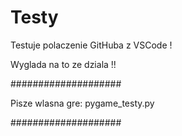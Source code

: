 # Testy

Testuje polaczenie GitHuba z VSCode !

Wyglada na to ze dziala !!

####################

 Pisze wlasna gre:
 pygame_testy.py 

####################